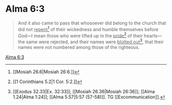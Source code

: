 # Alma 6:3

> And it also came to pass that whosoever did belong to the church that did not <u>repent</u>[^a] of their wickedness and humble themselves before God—I mean those who were lifted up in the <u>pride</u>[^b] of their hearts—the same were rejected, and their names were <u>blotted out</u>[^c], that their names were not numbered among those of the righteous.

[Alma 6:3](https://www.churchofjesuschrist.org/study/scriptures/bofm/alma/6?lang=eng&id=p3#p3)


[^a]: [[Mosiah 26.6|Mosiah 26:6.]]
[^b]: [[1 Corinthians 5.2|1 Cor. 5:2.]]
[^c]: [[Exodus 32.33|Ex. 32:33]]; [[Mosiah 26.36|Mosiah 26:36]]; [[Alma 1.24|Alma 1:24]]; [[Alma 5.57|5:57 (57-58)]]. TG [[Excommunication]].
